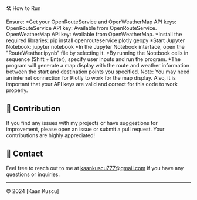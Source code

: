 🛠 How to Run

Ensure:
      *Get your OpenRouteService and OpenWeatherMap API keys:
          OpenRouteService API key: Available from OpenRouteService.
          OpenWeatherMap API key: Available from OpenWeatherMap.
      *Install the required libraries:
          pip install openrouteservice plotly geopy
      *Start Jupyter Notebook:
          jupyter notebook
      *In the Jupyter Notebook interface, open the "RouteWeather.ipynb" file by selecting it.
      *By running the Notebook cells in sequence (Shift + Enter), specify user inputs and run the program.
      *The program will generate a map display with the route and weather information between the start and destination points you specified.
      Note: You may need an internet connection for Plotly to work for the map display. Also, it is important that your API keys are valid and correct for this code to work properly.


## 🤝 Contribution

If you find any issues with my projects or have suggestions for improvement, please open an issue or submit a pull request. Your contributions are highly appreciated!

## 📧 Contact

Feel free to reach out to me at [kaankuscu777@gmail.com](mailto:kaankuscu777@gmail.com) if you have any questions or inquiries.

---
© 2024 [Kaan Kuscu]
